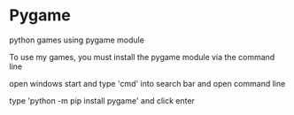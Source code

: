 # Pygame
python games using pygame module

To use my games, you must install the pygame module via the command line

open windows start and type 'cmd' into search bar and open command line

type 'python -m pip install pygame' and click enter
